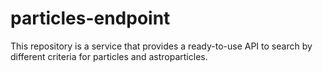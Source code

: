 # particles-endpoint
This repository is a service that provides a ready-to-use API to search by different criteria for particles and astroparticles.
